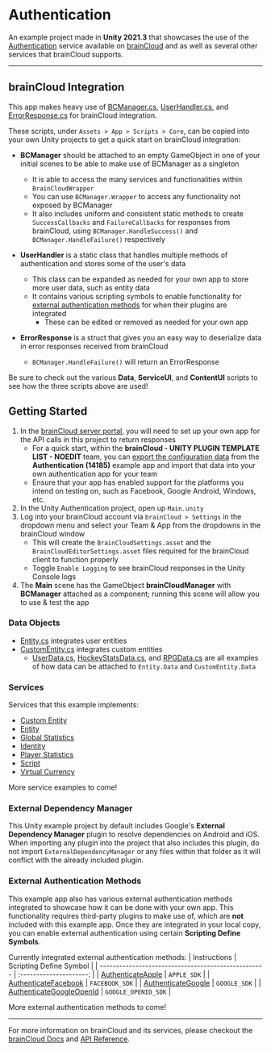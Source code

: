 # Authentication

An example project made in **Unity 2021.3** that showcases the use of the [Authentication](https://getbraincloud.com/apidocs/apiref/?csharp#capi-authentication) service available on [brainCloud](https://getbraincloud.com/) and as well as several other services that brainCloud supports.

---

## brainCloud Integration

This app makes heavy use of [BCManager.cs](./Assets/App/Scripts/Core/BCManager.cs), [UserHandler.cs](./Assets/App/Scripts/Core/UserHandler.cs), and [ErrorResponse.cs](./Assets/App/Scripts/Core/ErrorResponse.cs) for brainCloud integration.

These scripts, under `Assets > App > Scripts > Core`, can be copied into your own Unity projects to get a quick start on brainCloud integration:

- **BCManager** should be attached to an empty GameObject in one of your initial scenes to be able to make use of BCManager as a singleton
    - It is able to access the many services and functionalities within `BrainCloudWrapper`
    - You can use `BCManager.Wrapper` to access any functionality not exposed by BCManager
    - It also includes uniform and consistent static methods to create `SuccessCallbacks` and `FailureCallbacks` for responses from brainCloud, using `BCManager.HandleSuccess()` and `BCManager.HandleFailure()` respectively

- **UserHandler** is a static class that handles multiple methods of authentication and stores some of the user's data
    - This class can be expanded as needed for your own app to store more user data, such as entity data
    - It contains various scripting symbols to enable functionality for [external authentication methods](./README.md#external-authentication-methods) for when their plugins are integrated
        - These can be edited or removed as needed for your own app
        
- **ErrorResponse** is a struct that gives you an easy way to deserialize data in error responses received from brainCloud
    - `BCManager.HandleFailure()` will return an ErrorResponse

Be sure to check out the various **Data**, **ServiceUI**, and **ContentUI** scripts to see how the three scripts above are used!

## Getting Started

1. In the [brainCloud server portal](https://portal.braincloudservers.com/), you will need to set up your own app for the API calls in this project to return responses
    - For a quick start, within the **brainCloud - UNITY PLUGIN TEMPLATE LIST - NOEDIT** team, you can [export the configuration data](https://getbraincloud.com/apidocs/portal-usage/importexport-game-data/) from the **Authentication (14185)** example app and import that data into your own authentication app for your team
    - Ensure that your app has enabled support for the platforms you intend on testing on, such as Facebook, Google Android, Windows, etc.
2. In the Unity Authentication project, open up `Main.unity`
3. Log into your brainCloud account via `brainCloud > Settings` in the dropdown menu and select your Team & App from the dropdowns in the brainCloud window
    - This will create the `BrainCloudSettings.asset` and the `BrainCloudEditorSettings.asset` files required for the brainCloud client to function properly
    - Toggle `Enable Logging` to see brainCloud responses in the Unity Console logs
4. The **Main** scene has the GameObject **brainCloudManager** with **BCManager** attached as a component; running this scene will allow you to use & test the app

### Data Objects

- [Entity.cs](./Assets/App/Scripts/Data/BrainCloud/Entity.cs) integrates user entities
- [CustomEntity.cs](./Assets/App/Scripts/Data/BrainCloud/CustomEntity.cs) integrates custom entities
    - [UserData.cs](./Assets/App/Scripts/Data/BrainCloud/UserData.cs), [HockeyStatsData.cs](./Assets/App/Scripts/Data/BrainCloud/HockeyStatsData.cs), and [RPGData.cs](./Assets/App/Scripts/Data/BrainCloud/RPGData.cs) are all examples of how data can be attached to `Entity.Data` and `CustomEntity.Data`
    
### Services

Services that this example implements:

- [Custom Entity](https://getbraincloud.com/apidocs/apiref/?csharp#capi-customentity)
- [Entity](https://getbraincloud.com/apidocs/apiref/?csharp#capi-entity)
- [Global Statistics](https://getbraincloud.com/apidocs/apiref/?csharp#capi-globalstats)
- [Identity](https://getbraincloud.com/apidocs/apiref/?csharp#capi-identity)
- [Player Statistics](https://getbraincloud.com/apidocs/apiref/?csharp#capi-playerstats)
- [Script](https://getbraincloud.com/apidocs/apiref/?csharp#capi-script)
- [Virtual Currency](https://getbraincloud.com/apidocs/apiref/?csharp#capi-virtualcurrency)

More service examples to come!

### External Dependency Manager

This Unity example project by default includes Google's **External Dependency Manager** plugin to resolve dependencies on Android and iOS. When importing any plugin into the project that also includes this plugin, do not import `ExternalDependencyManager` or any files within that folder as it will conflict with the already included plugin.

### External Authentication Methods

This example app also has various external authentication methods integrated to showcase how it can be done with your own app. This functionality requires third-party plugins to make use of, which are **not** included with this example app. Once they are integrated in your local copy, you can enable external authentication using certain **Scripting Define Symbols**.

Currently integrated external authentication methods:
| Instructions                                        | Scripting Define Symbol |
| --------------------------------------------------- | :---------------------: |
| [AuthenticateApple](./_docs/Apple.md)               | `APPLE_SDK`             |
| [AuthenticateFacebook](./_docs/Facebook.md)         | `FACEBOOK_SDK`          |
| [AuthenticateGoogle](./_docs/Google.md)             | `GOOGLE_SDK`            |
| [AuthenticateGoogleOpenId](./_docs/GoogleOpenId.md) | `GOOGLE_OPENID_SDK`     |

More external authentication methods to come!

---

For more information on brainCloud and its services, please checkout the [brainCloud Docs](https://getbraincloud.com/apidocs/) and [API Reference](https://getbraincloud.com/apidocs/apiref/?csharp#introduction).
